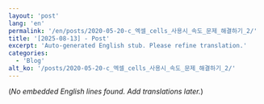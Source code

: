 ```yaml
---
layout: 'post'
lang: 'en'
permalink: '/en/posts/2020-05-20-c_엑셀_cells_사용시_속도_문제_해결하기_2/'
title: '[2025-08-13] - Post'
excerpt: 'Auto-generated English stub. Please refine translation.'
categories:
  - 'Blog'
alt_ko: '/posts/2020-05-20-c_엑셀_cells_사용시_속도_문제_해결하기_2/'
---
```


(*No embedded English lines found. Add translations later.*)
